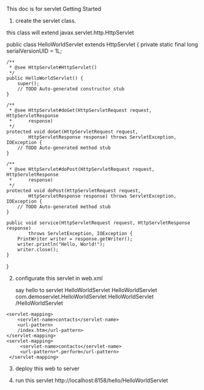 This doc is for servlet Getting Started
1. create the servlet class.

this class will extend javax.servlet.http.HttpServlet

public class HelloWorldServlet extends HttpServlet {
	private static final long serialVersionUID = 1L;

	/**
	 * @see HttpServlet#HttpServlet()
	 */
	public HelloWorldServlet() {
		super();
		// TODO Auto-generated constructor stub
	}

	/**
	 * @see HttpServlet#doGet(HttpServletRequest request, HttpServletResponse
	 *      response)
	 */
	protected void doGet(HttpServletRequest request,
			HttpServletResponse response) throws ServletException, IOException {
		// TODO Auto-generated method stub
	}

	/**
	 * @see HttpServlet#doPost(HttpServletRequest request, HttpServletResponse
	 *      response)
	 */
	protected void doPost(HttpServletRequest request,
			HttpServletResponse response) throws ServletException, IOException {
		// TODO Auto-generated method stub
	}

	public void service(HttpServletRequest request, HttpServletResponse response)
			throws ServletException, IOException {
		PrintWriter writer = response.getWriter();
		writer.println("Hello, World!");
		writer.close();
	}
}

2. configurate this servlet in web.xml

	<servlet>
		<description>
		say hello to servlet</description>
		<display-name>HelloWorldServlet</display-name>
		<servlet-name>HelloWorldServlet</servlet-name>
		<servlet-class>com.demoservlet.HelloWorldServlet</servlet-class>
	</servlet>  
  	<servlet-mapping>
		<servlet-name>HelloWorldServlet</servlet-name>
		<url-pattern>
		/HelloWorldServlet</url-pattern>
	</servlet-mapping>
 <!-- a servlet can have multi mapping --> 
  	<servlet-mapping>
		<servlet-name>contacts</servlet-name>
		<url-pattern>
		/index.htm</url-pattern>
	</servlet-mapping>
	<servlet-mapping>
         <servlet-name>contacts</servlet-name>
         <url-pattern>*.perform</url-pattern>
     </servlet-mapping>
  
3. deploy this web to server
  
4. run this servlet
  http://localhost:8158/hello/HelloWorldServlet
